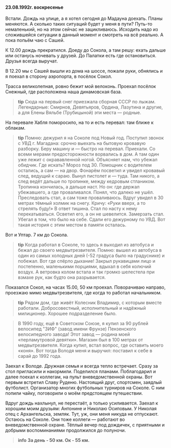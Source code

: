 #### 23.08.1992г. воскресенье

Встали. 
Дождь на улице, а я хотел сегодня до Мадауна доехать. Планы меняются. А сколько таких ситуаций будет у меня в пути? Путь-то немаленький, но на этом сейчас не зацикливаюсь. Исходить надо из сложившейся ситуации в данный момент и смотреть на всё реально. А пока попьём чаю с Сашей.

К 12.00 дождь прекратился. 
Доеду до Сокола, а там решу: ехать дальше или останусь ночевать у друзей. 
До Палатки есть где остановиться. Друзья всегда выручат. 

В 12.20 мы с Сашей вышли из дома на шоссе, пожали руки, обнялись и я поехал в сторону аэропорта, в посёлок Сокол. 

Трасса великолепная, ровно бежит мой велоконь. 
Проехал посёлок Снежный, где расположена наша динамовская база. 
> **tip**
> Сюда на первый снег приезжала сборная СССР по лыжам. Легендарные: Смирнов, Девятьяров, Ордина, Лазутина и другие, а для Елены Вяльбе \(Трубицыной\) эти места — родные. 

На перевале Хабля поморосило, на то и есть перевал: там ближе к облакам. 
> **tip**
> Помню: дежурил я на Соколе под Новый год. Поступил звонок с УВД г. Магадана: срочно выехать на бытовую кровавую разборку. 
Беру машину и — быстро на перевал. 
Приехали. Со всеми мерами предосторожности ворвались в дом. А там один уже лежит с окрававленной ногой. Объясняет нам, что убежал обидчик. 
Где искать? Мороз под 30. Помощник с водителем остались, а сам — на двор. 
Фонарём посветил и увидел кровавый след, ведущий к сараю. Вынул пистолет и — туда. 
Там никого, а след ведёт дальше по тропинке, между кедровым стлаником. 
Тропинка кончилась, а дальше наст. Но он: где держал убежавшего, а где проваливался. Понял, что далеко не ушёл. Преследовать стал, а сам тоже проваливаюсь. 
Вдруг увидел в 30 метрах тёмный холмик на снегу. Кричу: «Руки вверх, а то стрелять буду!» В ответ тишина. 
Стал по насту к нему перекатываться. 
Осветил его, а он не шевелится. Замерзать стал. Убегал в том, что было на себе. 
Сдали его дежурному по УВД. 
Вот такая история с этим местом в памяти осталась.

Вот и Уптар. 7 км до Сокола. 

> **tip**
> Когда работал в Соколе, то здесь я выходил из автобуса и бежал до своего медвытрезвителя. Помню: вышел из автобуса в один из самых холодных дней \(-52 градуса было на градуснике\) и побежал. 
Вот где спёрло дыхание! Закрыл рукавицами лицо и постепенно, маленькими порциями, вдыхал в себя колючий воздух. А ветровка колом встала и так громко шелестела при взмахе рук, как будто она разрывается.

Показался Сокол, на часах 15.00, 50 км проехал.
Поворачиваю направо, проезжаю мимо медвытрезвителя, где когда то работал начальником. 

> **tip**
> Рядом дом, где живёт Колесник Владимир, с которым вместе работали.
Добросовестный, исполнительный и надёжный милиционер.
Хорошее подразделение было.

> В 1990 году, ещё в Советском Союзе, я купил за 90 рублей велосипед "ЗИФ" \(завод имени Фрунзе\) Пензенского велосипедного завода!
Этот завод — родина моей «перламутровой девятки».
Магазин был в 100 метрах от медвытрезвителя.
Когда купил, встал вопрос, где оставить моего «коня».
Вот тогда Володя меня и выручил: поставил к себе в сарай до 1992 года.

Заехал к Володе.
Дружная семья и всегда тепло встречает.
Сразу за стол пригласили и накормили.
Поделился планами.
Поблагодарил и далее поехал к коллегам, на пульт вневедомственной охраны.
Вот первым встретил Славу Руденю. Настоящий друг, спортсмен, заядлый футболист. Организатор многих футбольных турниров на Соколе.
С ним попили чайку, поговорили о моём предстоящем  путешествии.

Вдруг дождь нахлынул, не перестаёт, а только усиливается.
Заехал к хорошим моим друзьям: Антонине и Николаю Осиповым.
У Николая отец с Архангельска, земляк.
Тут, уж, они меня никуда не отпускают.
Остаюсь на Соколе.
Они тоже коллеги — работают во вневедомственной охране.
Тёплый вечер под дождичек, с приятными и добрыми воспоминаниями продолжился до полуночи.
> **info**
**За день - 50 км. Ок - 55 км.**